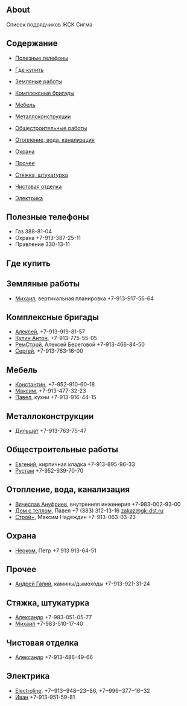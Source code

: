 ## About
Список подрядчиков ЖСК Сигма

## Содержание

- [Полезные телефоны](#полезные-телефоны)

- [Где купить](#где-купить)
- [Земляные работы](#земляные-работы)
- [Комплексные бригады](#комплексные-бригады)
- [Мебель](#мебель)
- [Металлоконструкции](#металлоконструкции)
- [Общестроительные работы](#общестроительные-работы)
- [Отопление, вода, канализация](#отопление-вода-канализация)
- [Охрана](#охрана)
- [Прочее](#прочее)
- [Стяжка, штукатурка](#стяжка-штукатурка)
- [Чистовая отделка](#чистовая-отделка)
- [Электрика](#электрика)

## Полезные телефоны

- Газ 388-81-04
- Охрана +7-913-387-25-11
- Правление 330-13-11


## Где купить

## Земляные работы
- [Михаил](https://github.com/contfedorov/sigma-workers/issues/5), вертикальная планировка +7-913-917-56-64

## Комплексные бригады
- [Алексей](https://github.com/contfedorov/sigma-workers/issues/17), +7-913-919-81-57
- [Кулин Антон](https://github.com/contfedorov/sigma-workers/issues/13), +7-913-775-55-05
- [РемСтрой](https://github.com/contfedorov/sigma-workers/issues/10), Алексей Береговой +7-913-466-84-50
- [Сергей](https://github.com/contfedorov/sigma-workers/issues/11), +7-913-763-16-00

## Мебель
- [Константин](https://github.com/contfedorov/sigma-workers/issues/15), +7-952-910-60-18
- [Максим](https://github.com/contfedorov/sigma-workers/issues/14), +7-913-477-32-23
- [Павел](https://github.com/contfedorov/sigma-workers/issues/16), кухни +7-913-916-44-15

## Металлоконструкции
- [Дильшат](https://github.com/contfedorov/sigma-workers/issues/1) +7-913-763-75-47

## Общестроительные работы
- [Евгений](https://github.com/contfedorov/sigma-workers/issues/8), кирпичная кладка +7-913-895-96-33 
- [Рустам](https://github.com/contfedorov/sigma-workers/issues/7) +7-952-939-70-70

## Отопление, вода, канализация
- [Вячеслав Ануфриев](https://github.com/contfedorov/sigma-workers/issues/6), внутренняя инженерия +7-983-002-93-00
- [Дом с теплом](https://github.com/contfedorov/sigma-workers/issues/19), Павел +7 (383) 312-13-16 zakaz@gk-dst.ru
- [Строй+](https://github.com/contfedorov/sigma-workers/issues/12), Максим Надеждин +7-913-063-03-23

## Охрана
- [Неоком](https://github.com/contfedorov/sigma-workers/issues/21), Петр +7 913 913-64-51

## Прочее
- [Андрей Галий](https://github.com/contfedorov/sigma-workers/issues/4), камины/дымоходы +7-913-921-31-24

## Стяжка, штукатурка
- [Александр](https://github.com/contfedorov/sigma-workers/issues/2) +7-983-051-05-77
- [Михаил](https://github.com/contfedorov/sigma-workers/issues/3) +7-983-510-17-40

## Чистовая отделка
- [Александр](https://github.com/contfedorov/sigma-workers/issues/18) +7-913-486-49-66

## Электрика
- [Electroline](https://github.com/contfedorov/sigma-workers/issues/20), +7‒913‒948‒23‒86, +7‒996‒377‒16‒32
- [Иван](https://github.com/contfedorov/sigma-workers/issues/9) +7-913-951-59-81



